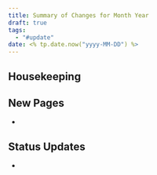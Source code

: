 ```yaml
---
title: Summary of Changes for Month Year
draft: true
tags:
  - "#update"
date: <% tp.date.now("yyyy-MM-DD") %>
---
```

## Housekeeping

## New Pages
- 
## Status Updates
- 